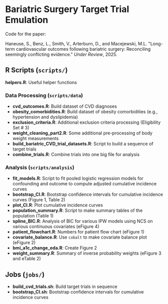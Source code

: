 # Bariatric Surgery Target Trial Emulation

Code for the paper:

Haneuse, S., Benz, L., Smith, V., Arterburn, D., and Macejewski, M.L. "Long-term cardiovascular outcomes following bariatric surgery: Reconciling seemingly conflicting evidence." _Under Review_, 2025.

## R Scripts (`scripts/`)

__helpers.R__: Useful helper functions


### Data Processing (`scripts/data`) 
* __cvd_outcomes.R__: Build dataset of CVD diagnoses
* __obesity_comorbidities.R__: Build dataset of obesity comorbidities (e.g., hypertension and dyslipidemia)
* __exclusion_criteria.R__: Additional exclusion criteria processing (Eligibility Set \# 3)
* __weight_cleaning_part2.R__: Some additional pre-processing of body weight measurements
* __build_bariatric_CVD_trial_datasets.R__: Script to build a sequence of target trials
* __combine_trials.R__: Combine trials into one big file for analysis

### Analysis (`scripts/analysis`) 
* __fit_models.R__: Script to fit pooled logistic regression models for confounding and outcome to compute adjusted cumulative incidence curves
* __bootstrap_CI.R__: Bootstrap confidence intervals for cumulative incidence curves (Figure 1, Table 2)
* __plot_CI.R__: Plot cumulative incidence curves
* __population_summary.R__: Script to make summary tables of the population (Table 1)
* __spline_BIC.R__: Analysis of BIC for various IPW models using NCS on various continuous covariates (eFigure 4)
* __patient_flowchart.R__: Numbers for patient flow chart (eFigure 1)
* __covariate_balance.R__: Use `cobalt` to make covariate balance plot (eFigure 2)
* __bmi_a1c_change_eda.R__: Create Figure 2
* __weight_summary.R__: Summary of inverse probability weights (eFigure 3 and eTable 2)

## Jobs (`jobs/`)
* __build_cvd_trials.sh__: Build target trials in sequence
* __bootstrap_CI.sh__: Bootstrap confidence intervals for cumulative incidence curves
